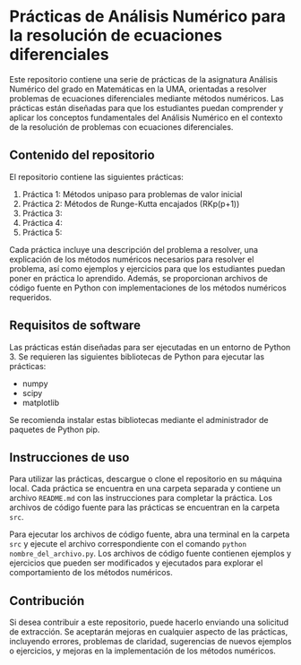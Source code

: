 # Prácticas de Análisis Numérico para la resolución de ecuaciones diferenciales

Este repositorio contiene una serie de prácticas de la asignatura Análisis Numérico del grado en Matemáticas en la UMA, orientadas a resolver problemas de ecuaciones diferenciales mediante métodos numéricos. Las prácticas están diseñadas para que los estudiantes puedan comprender y aplicar los conceptos fundamentales del Análisis Numérico en el contexto de la resolución de problemas con ecuaciones diferenciales.

## Contenido del repositorio

El repositorio contiene las siguientes prácticas:

1. Práctica 1: Métodos unipaso para problemas de valor inicial
2. Práctica 2: Métodos de Runge-Kutta encajados (RKp(p+1))
3. Práctica 3: 
4. Práctica 4: 
5. Práctica 5: 

Cada práctica incluye una descripción del problema a resolver, una explicación de los métodos numéricos necesarios para resolver el problema, así como ejemplos y ejercicios para que los estudiantes puedan poner en práctica lo aprendido. Además, se proporcionan archivos de código fuente en Python con implementaciones de los métodos numéricos requeridos.

## Requisitos de software

Las prácticas están diseñadas para ser ejecutadas en un entorno de Python 3. Se requieren las siguientes bibliotecas de Python para ejecutar las prácticas:

- numpy
- scipy
- matplotlib

Se recomienda instalar estas bibliotecas mediante el administrador de paquetes de Python pip.

## Instrucciones de uso

Para utilizar las prácticas, descargue o clone el repositorio en su máquina local. Cada práctica se encuentra en una carpeta separada y contiene un archivo `README.md` con las instrucciones para completar la práctica. Los archivos de código fuente para las prácticas se encuentran en la carpeta `src`.

Para ejecutar los archivos de código fuente, abra una terminal en la carpeta `src` y ejecute el archivo correspondiente con el comando `python nombre_del_archivo.py`. Los archivos de código fuente contienen ejemplos y ejercicios que pueden ser modificados y ejecutados para explorar el comportamiento de los métodos numéricos.

## Contribución

Si desea contribuir a este repositorio, puede hacerlo enviando una solicitud de extracción. Se aceptarán mejoras en cualquier aspecto de las prácticas, incluyendo errores, problemas de claridad, sugerencias de nuevos ejemplos o ejercicios, y mejoras en la implementación de los métodos numéricos.
